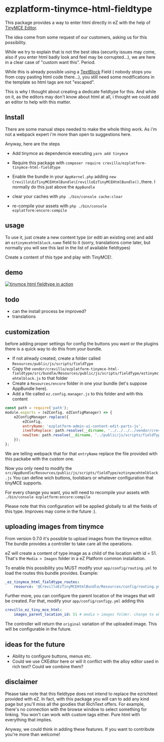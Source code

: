 ezplatform-tinymce-html-fieldtype
=================================

This package provides a way to enter html directly in eZ with the help of [TinyMCE Editor](
https://www.tiny.cloud/).

The idea come from some request of our customers, asking us for this possibility. 

While we try to explain that is not the best idea (security issues may come, also if you enter 
html badly look and feel may be corrupted...), we are here in a clear case of "custom want this". 
Period.

While this is already possible using a [TextBlock](https://github.com/ezsystems/ezpublish-kernel/tree/master/eZ/Publish/Core/FieldType/TextBlock) Field (
nobody stops you from copy pasting html code there...), you still need some modifications
in the template so html tags are not "escaped". 

This is why I thought about creating a dedicate fieldtype for this. And while on it, 
as the editors may don't know about html at all, i thought we could add an editor to help 
with this matter. 

## Install

There are some manual steps needed to make the whole thing work. As i'm not a webpack expert
i'm more than open to suggestions here. 

Anyway, here are the steps

 * Add tinymce as dependencie executing
    `yarn add tinymce`
 
 * Require this package with `composer require crevillo/ezplatform-tinymce-html-fieldtype`
 
 * Enable the bundle in your `AppKernel.php` adding `new Crevillo\EzTinyMCEHtmlBundle\CrevilloEzTinyMCEHtmlBundle(),`there. 
   I normally do this just above the `AppBundle`
 
 * clear your caches with `php ./bin/console cache:clear`
 
 * re-compile your assets with `php ./bin/console ezplatform:encore:compile`

## usage

To use it, just create a new content type (or editi an existing one) and add an `eztinymcehtmlblock.name`
field to it (sorry, translations come later, but normally you will see this last in the list of 
available fieldtypes)

Create a content of this type and play with TinyMCE!.

## demo

[![tinymce html fieldtype in action](https://img.youtube.com/vi/m1IJi8rMcmE/0.jpg)](https://www.youtube.com/watch?v=m1IJi8rMcmE)
 
  
## todo

* can the install process be improved?
* translations

## customization

before adding proper settings for config the buttons you want or the plugins there is a quick
way to do this from your bundle. 

 
 * If not already created, create a folder called `Resources/public/js/scripts/fieldType`
 * Copy the `vendor/crevillo/ezplatform-tinymce-html-fieldtype/src/bundle/Resources/public/js/scripts/fieldType/eztinymcehtmlblock.js` to that folder
 * Create a `Resources/encore` folder in one your bundle (let's suppose AppBundle here). 
 * Add a file called `ez.config.manager.js` to this folder and with this content 
 ```javascript
 const path = require('path');
 module.exports = (eZConfig, eZConfigManager) => {
     eZConfigManager.replace({
         eZConfig,
         entryName: 'ezplatform-admin-ui-content-edit-parts-js',
         itemToReplace: path.resolve(__dirname, '../../../../vendor/crevillo/ezplatform-tinymce-html-fieldtype/src/bundle/Resources/public/js/scripts/fieldType/eztinymcehtmlblock.js'),
         newItem: path.resolve(__dirname, '../public/js/scripts/fieldType/eztinymcehtmlblock.js'),
     });
 };
```
We are telling webpack that for that `entryName` replace the file provided with this packabe with the custom one.

Now you only need to modify the `src/AppBundle/Resources/public/js/scripts/fieldType/eztinymcehtmlblock.js`
You can define wich buttons, toolsbars or whatever configuration that tinyMCE supports. 

For every change you want, you will need to recompile your assets with 
`./bin/console ezplatform:encore:compile`

Please note that this configuration will be applied globally to all the fields of this type. 
Improves may come in the future :).

## uploading images from tinymce

From version 0.7.0 it's possible to upload images from the tinymce editor. 
The bundle provides a controller to take care all the operations. 

eZ will create a content of type image as a child of the location with id = 51. 
That's the `Media > Images` folder in a eZ Platform common installation. 

To enable this possibility you MUST modify your `app/config/routing.yml` to load
the routes this bundle provides. 
Example:
```yaml
_ez_tinymce_html_fieldtype_routes:
    resource: '@CrevilloEzTinyMCEHtmlBundle/Resources/config/routing.yml'
``` 

Further more, you can configure the parent location of the images that will be created. 
For that, modify your `app/config/configy.yml` adding this

```yaml
crevillo_ez_tiny_mce_html:
    images_parent_location_id: 51 # media > images folder. change to whatever you want
```

The controller will return the `original` variation of the uploaded image. This will 
be configurable in the future. 

## ideas for the future

* Ability to configure buttons, menus etc.
* Could we use CKEditor here or will it conflict with the alloy editor used in rich text? 
Could we combine them?

## disclaimer

Please take note that this fieldtype does not intend to replace the ezrichtext provided with eZ. 
In fact, with this package you will can to add any kind page but you'll miss all the goodies that
RichText offers. For example, there's no connection with the browse window to select something for linking.
You won't can work with custom tags either. Pure html with everything that implies.  

Anyway, we could think in adding these features. If you want to contribute you're more than
welcome!     
